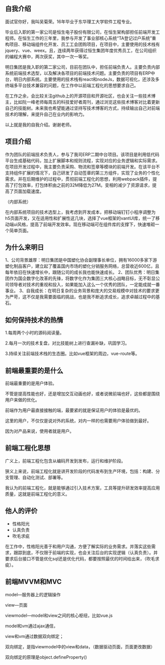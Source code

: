## 自我介绍

面试官你好，我叫吴菊荣。16年毕业于东华理工大学软件工程专业。

毕业后入职的第一家公司是恒生电子股份有限公司，在恒生架构部担任前端开发工程师。在恒生工作的三年里，我参与开发了事业部核心系统“TA登记过户系统”重构项目、移动端组件化开发、员工工会团购项目，在项目中，主要使用的技术栈有jquery、vue、weex。且，连续两年获得过恒生集团年度优秀员工，在公司组织的编程大赛中，两次获奖，其中一次一等奖。

明日集团是我入职的第二家公司，目前在团队中，担任前端负责人。主要负责内部系统前端技术选型，以及解决各项目的前端技术问题。主要负责的项目有ERP中台，明日内部系统。主要使用的技术栈有react和nodeJs，数据可视化，还涉及多终端多平台技术兼容的问题，在工作中以前端工程化的思想要求自己。

在工作之余，会比较关注github上的开源项目和开源社区，也会关注一些技术博主，比如阮一峰老师每周五的科技爱好者周刊，通过浏览这些技术博客对比着更新自己的技能树。未来我也希望能通过坚持写技术博客的方式，持续输出自己对前端技术的理解，来提升自己在业内的影响力。

以上就是我的自我介绍。谢谢老师。



## 项目介绍

作为团队的前端技术负责人，参与了我司ERP二期中台项目。该项目是利用低代码平台生成基础代码，加上扩展脚本和规则流程，实现对应的业务逻辑和实际需求。在项目开发过程中，我主要负责采购、物流和签章等模块的前端开发。在该平台不支持组件扩展的情况下，自己研发了自动签章的第三方组件，实现了业务的个性化需求。并在后期维护的过程中，贯彻前端工程化的思想，利用webpack插件，提高了打包效率，打包体积由之前的32M降低为27M。变相的减少了资源请求，提高了页面加载速度。

（内部系统）


在内部系统项目的技术选型上，我考虑到开发成本，把移动端钉钉小程序调整为h5页面开发，又在适用性和扩展性这几块，选择了vue框架的vantUI库，统一了移动端ui风格，提高了前端开发效率。现在移动端可在组件库的支撑下，快速堆砌一个简单页面。



## 为什么来明日

1、公司背景雄厚：明日集团是中国塑化协会副理事长单位，拥有16000多家下游塑化制品客户，建立起了覆盖国内市场的塑化分销服务网络，总营收近600亿，且每年依旧在快速增长中，跟随公司的成长我也能快速成长。
2、团队优秀：明日集团作为国企数字化改革的先锋，将数字化作为集团三大核心战略目标，无不彰显公司领导者对技术的重视和投入，如果能加入这么一个优秀的团队，一定能成就一番事业。
3、自我成长：在明日复杂的业务背景和庞大的交易规模中对技术的要求更为严苛，这不仅是我需要面临的挑战，也是我不断追求成长，追求卓越过程中的基石。



## 如何保持技术的热情

1.每周两个小时的源码阅读量。

2.每月一次的技术复盘，对比技能树上进行查漏补缺，巩固学习。

3.持续关注前端技术栈的生态圈。比如vue框架的周边，vue-route等。



## 前端最重要的是什么

前端最重要的是用户体验。

不管是提高性能也好，还是增加交互动画也好，或者说微前端也好，这些都是围绕用户来做的优化。

前端作为用户最直接接触的端，最要紧的就是保证用户的体验是最优的。

这里的用户，不仅仅是说对外的系统，对内一样的也需要用户体验做到最好。

因为对产品来说，使用者就是用户。



## 前端工程化思想

广义上，前端工程化包含从编码开发到发布，运行和维护阶段。

狭义上来说，前端工程化就是讲开发阶段的代码发布到生产环境，包括：构建、分支管理、自动化测试、部署等。

我认为的前端工程化，就是能够通过引入技术方案，工具等提升研发效率提高应用质量，这就是前端工程化的意义。



## 他人的评价

- 性格阳光
- 认真负责
- 吹毛求疵

在工作中，性格阳光善于和用户沟通，方便了解实际的业务需求。并落实这些需求，跟踪到底，不仅限于前端的实现，也会关注后台的实现逻辑（认真负责）。并要求后台接口不管是优化sql还是优化代码，都要按照最优的时间给出来，（吹毛求疵）。



## 前端MVVM和MVC

model—服务器上的逻辑操作

view—页面

viewmodel—model和view之间的核心枢纽，比如vue.js



model和vm通过ajax通信，

view和vm通过数据双向绑定；



双向绑定，是指viewmodel中的view和data，（数据驱动页面，页面更改数据）

双向绑定的原理是object.defineProperty()







